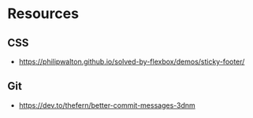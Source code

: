 # Resources
## CSS
- https://philipwalton.github.io/solved-by-flexbox/demos/sticky-footer/

## Git
- https://dev.to/thefern/better-commit-messages-3dnm
